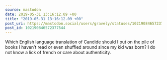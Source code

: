 ```yaml
---
source: mastodon
date: 2019-05-31 13:16:12.09 +00
title: "2019-05-31 13:16:12.09 +00"
post_uri: https://mastodon.social/users/gravely/statuses/102190846572377544
post_id: 102190846572377544
---
```

Which English language translation of Candide should I put on the pile of books I haven’t read or even shuffled around since my kid was born? I do not know a lick of french or care about authenticity.


